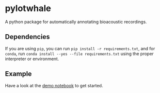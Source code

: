 # pylotwhale

A python package for automatically annotating bioacoustic recordings.

## Dependencies

If you are using `pip`, you can run `pip install -r requirements.txt`,
and for `conda`, run `conda install --yes --file requirements.txt`
using the proper interpreter or environment.

## Example

Have a look at the [demo notebook](http://nbviewer.jupyter.org/github/floreencia/pylotwhale/blob/master/examples/segment_Bat_B.ipynb) to get started.
